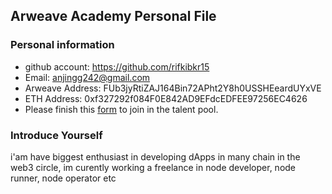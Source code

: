 ## Arweave Academy Personal File

### Personal information

- github account: https://github.com/rifkibkr15
- Email: anjingg242@gmail.com
- Arweave Address: FUb3jyRtiZAJ164Bin72APht2Y8h0USSHEeardUYxVE
- ETH Address: 0xf327292f084F0E842AD9EFdcEDFEE97256EC4626
- Please finish this [form](https://docs.google.com/forms/d/e/1FAIpQLSfWA5fIIcBgmRppm3jNz5vmf9Mai_QMVil-2pO4r7YKn_Zhtw/viewform?usp=sf_link) to join in the talent pool.

### Introduce Yourself

i'am have biggest enthusiast in developing dApps in many chain in the web3 circle, im curently working a freelance in node developer, node runner, node operator etc
